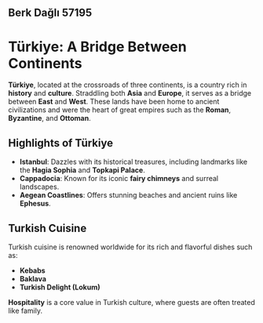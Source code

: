 ## Berk Dağlı 57195


# **Türkiye: A Bridge Between Continents**

**Türkiye**, located at the crossroads of three continents, is a country rich in **history** and **culture**. 
Straddling both **Asia** and **Europe**, it serves as a bridge between **East** and **West**. 
These lands have been home to ancient civilizations and were the heart of great empires such as the **Roman**, **Byzantine**, and **Ottoman**.

## Highlights of Türkiye

- **Istanbul**: Dazzles with its historical treasures, including landmarks like the **Hagia Sophia** and **Topkapi Palace**.
- **Cappadocia**: Known for its iconic **fairy chimneys** and surreal landscapes.
- **Aegean Coastlines**: Offers stunning beaches and ancient ruins like **Ephesus**.

## **Turkish Cuisine**

Turkish cuisine is renowned worldwide for its rich and flavorful dishes such as:

- **Kebabs**
- **Baklava**
- **Turkish Delight (Lokum)**

**Hospitality** is a core value in Turkish culture, where guests are often treated like family.
